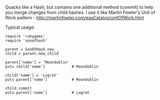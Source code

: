 Quacks like a Hash, but contains one additional method (commit) to help you merge changes from child hashes. I use it like Martin Fowler's Unit of Work pattern - http://martinfowler.com/eaaCatalog/unitOfWork.html

Typical usage:

	require 'rubygems'
	require 'sonofhash'
	
	parent = SonOfHash.new
	child = parent.new_child
	
	parent['name'] = 'Moondublin'
	puts child['name']            # Moondublin
	
	child['name'] = 'Lugrat'
	puts parent['name']           # Moondublin
	
	child.commit
	puts parent['name']           # Lugrat
